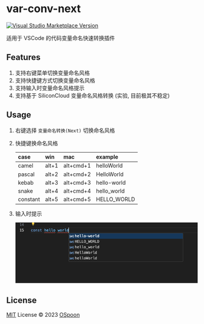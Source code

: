 # var-conv-next

<a href="https://marketplace.visualstudio.com/items?itemName=ospoon.var-conv-next" target="__blank"><img src="https://img.shields.io/visual-studio-marketplace/v/ospoon.var-conv-next.svg?color=eee&amp;label=VS%20Code%20Marketplace&logo=visual-studio-code" alt="Visual Studio Marketplace Version" /></a>

适用于 VSCode 的代码变量命名快速转换插件

## Features

1. 支持右键菜单切换变量命名风格
2. 支持快捷键方式切换变量命名风格
3. 支持输入时变量命名风格提示
4. 支持基于 SiliconCloud 变量命名风格转换 (实验, 目前极其不稳定)

## Usage

1. 右键选择 `变量命名转换(Next)` 切换命名风格

2. 快捷键换命名风格

    | case | win | mac | example |
    | --- | --- | --- | --- |
    | camel | alt+1 | alt+cmd+1 | helloWorld |
    | pascal | alt+2 | alt+cmd+2 | HelloWorld |
    | kebab | alt+3 | alt+cmd+3 | hello-world |
    | snake | alt+4 | alt+cmd+4 | hello_world |
    | constant | alt+5 | alt+cmd+5 | HELLO_WORLD |

3. 输入时提示

    ![](./images/input-prompt.png)

## License

[MIT](./LICENSE) License © 2023 [OSpoon](https://github.com/ospoon)
